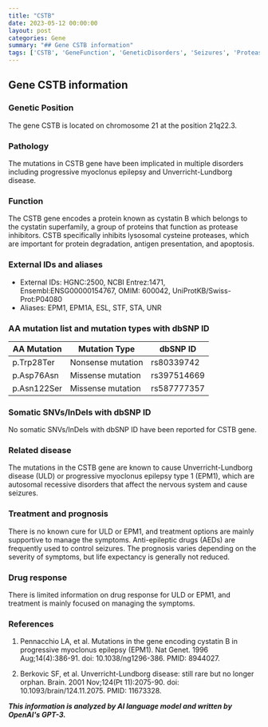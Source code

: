 ```yaml
---
title: "CSTB"
date: 2023-05-12 00:00:00
layout: post
categories: Gene
summary: "## Gene CSTB information"
tags: ['CSTB', 'GeneFunction', 'GeneticDisorders', 'Seizures', 'ProteaseInhibitors', 'EPM1', 'ULD', 'AntiEpilepticDrugs']
---
```


## Gene CSTB information

### Genetic Position

The gene CSTB is located on chromosome 21 at the position 21q22.3.

### Pathology

The mutations in CSTB gene have been implicated in multiple disorders including progressive myoclonus epilepsy and Unverricht-Lundborg disease.

### Function

The CSTB gene encodes a protein known as cystatin B which belongs to the cystatin superfamily, a group of proteins that function as protease inhibitors. CSTB specifically inhibits lysosomal cysteine proteases, which are important for protein degradation, antigen presentation, and apoptosis. 

### External IDs and aliases

- External IDs: HGNC:2500, NCBI Entrez:1471, Ensembl:ENSG00000154767, OMIM: 600042, UniProtKB/Swiss-Prot:P04080
- Aliases: EPM1, EPM1A, ESL, STF, STA, UNR

### AA mutation list and mutation types with dbSNP ID

|AA Mutation|Mutation Type|dbSNP ID|
|---|---|---|
| p.Trp28Ter | Nonsense mutation | rs80339742 |
| p.Asp76Asn | Missense mutation | rs397514669 |
| p.Asn122Ser | Missense mutation | rs587777357 |

### Somatic SNVs/InDels with dbSNP ID

No somatic SNVs/InDels with dbSNP ID have been reported for CSTB gene.

### Related disease

The mutations in the CSTB gene are known to cause Unverricht-Lundborg disease (ULD) or progressive myoclonus epilepsy type 1 (EPM1), which are autosomal recessive disorders that affect the nervous system and cause seizures. 

### Treatment and prognosis

There is no known cure for ULD or EPM1, and treatment options are mainly supportive to manage the symptoms. Anti-epileptic drugs (AEDs) are frequently used to control seizures. The prognosis varies depending on the severity of symptoms, but life expectancy is generally not reduced.

### Drug response

There is limited information on drug response for ULD or EPM1, and treatment is mainly focused on managing the symptoms.

### References

1. Pennacchio LA, et al. Mutations in the gene encoding cystatin B in progressive myoclonus epilepsy (EPM1). Nat Genet. 1996 Aug;14(4):386-91. doi: 10.1038/ng1296-386. PMID: 8944027.

2. Berkovic SF, et al. Unverricht-Lundborg disease: still rare but no longer orphan. Brain. 2001 Nov;124(Pt 11):2075-90. doi: 10.1093/brain/124.11.2075. PMID: 11673328.

**_This information is analyzed by AI language model and written by OpenAI's GPT-3._**
